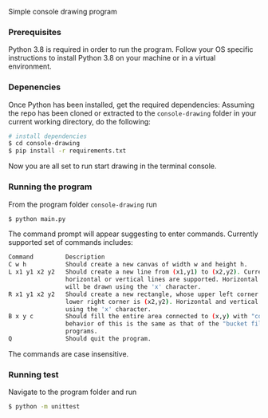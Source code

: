 Simple console drawing program

### Prerequisites

Python 3.8 is required in order to run the program. Follow your OS specific instructions to install Python 3.8 on your machine or in a virtual environment.

### Depenencies
Once Python has been installed, get the required dependencies:
Assuming the repo has been cloned or extracted to the `console-drawing` folder in your current working directory, do the following:

```bash
# install dependencies
$ cd console-drawing 
$ pip install -r requirements.txt
```

Now you are all set to run start drawing in the terminal console.

### Running the program

From the program folder `console-drawing` run
```bash
$ python main.py
```

The command prompt will appear suggesting to enter commands. Currently supported set of commands includes:
```bash
Command         Description
C w h           Should create a new canvas of width w and height h.
L x1 y1 x2 y2   Should create a new line from (x1,y1) to (x2,y2). Currently only
                horizontal or vertical lines are supported. Horizontal and vertical lines
                will be drawn using the 'x' character.
R x1 y1 x2 y2   Should create a new rectangle, whose upper left corner is (x1,y1) and
                lower right corner is (x2,y2). Horizontal and vertical lines will be drawn
                using the 'x' character.
B x y c         Should fill the entire area connected to (x,y) with "colour" c. The
                behavior of this is the same as that of the "bucket fill" tool in paint
                programs.
Q               Should quit the program.
```

The commands are case insensitive.

### Running test

Navigate to the program folder and run
```bash
$ python -m unittest
```
